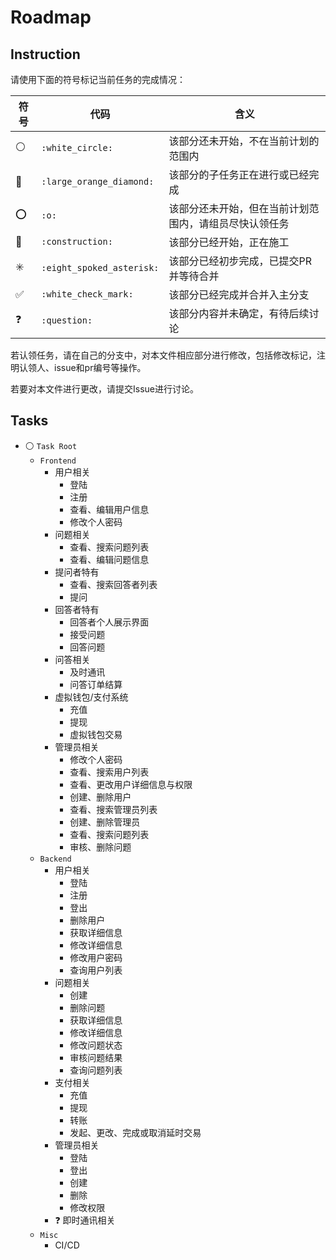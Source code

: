 # Roadmap

## Instruction

请使用下面的符号标记当前任务的完成情况：

| 符号                    | 代码                      | 含义                                                   |
| ----------------------- | ------------------------- | ------------------------------------------------------ |
| :white_circle:          | `:white_circle:`          | 该部分还未开始，不在当前计划的范围内                   |
| :large_orange_diamond:  | `:large_orange_diamond:`  | 该部分的子任务正在进行或已经完成                       |
| :o:                     | `:o:`                     | 该部分还未开始，但在当前计划范围内，请组员尽快认领任务 |
| :construction:          | `:construction:`          | 该部分已经开始，正在施工                               |
| :eight_spoked_asterisk: | `:eight_spoked_asterisk:` | 该部分已经初步完成，已提交PR并等待合并                 |
| :white_check_mark:      | `:white_check_mark:`      | 该部分已经完成并合并入主分支                           |
| :question:              | `:question:`              | 该部分内容并未确定，有待后续讨论                       |

若认领任务，请在自己的分支中，对本文件相应部分进行修改，包括修改标记，注明认领人、issue和pr编号等操作。

若要对本文件进行更改，请提交Issue进行讨论。

## Tasks

- :white_circle: `Task Root`
  - `Frontend`
    - 用户相关
      - 登陆
      - 注册
      - 查看、编辑用户信息
      - 修改个人密码
    - 问题相关
      - 查看、搜索问题列表
      - 查看、编辑问题信息
    - 提问者特有
      - 查看、搜索回答者列表
      - 提问
    - 回答者特有
      - 回答者个人展示界面
      - 接受问题
      - 回答问题
    - 问答相关
      - 及时通讯
      - 问答订单结算
    - 虚拟钱包/支付系统
      - 充值
      - 提现
      - 虚拟钱包交易
    - 管理员相关
      - 修改个人密码
      - 查看、搜索用户列表
      - 查看、更改用户详细信息与权限
      - 创建、删除用户
      - 查看、搜索管理员列表
      - 创建、删除管理员
      - 查看、搜索问题列表
      - 审核、删除问题
  - `Backend`
    - 用户相关
      - 登陆
      - 注册
      - 登出
      - 删除用户
      - 获取详细信息
      - 修改详细信息
      - 修改用户密码
      - 查询用户列表
    - 问题相关
      - 创建
      - 删除问题
      - 获取详细信息
      - 修改详细信息
      - 修改问题状态
      - 审核问题结果
      - 查询问题列表
    - 支付相关
      - 充值
      - 提现
      - 转账
      - 发起、更改、完成或取消延时交易
    - 管理员相关
      - 登陆
      - 登出
      - 创建
      - 删除
      - 修改权限
    - :question: 即时通讯相关
  - `Misc`
    - CI/CD

